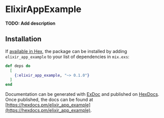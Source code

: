 # ElixirAppExample

**TODO: Add description**

## Installation

If [available in Hex](https://hex.pm/docs/publish), the package can be installed
by adding `elixir_app_example` to your list of dependencies in `mix.exs`:

```elixir
def deps do
  [
    {:elixir_app_example, "~> 0.1.0"}
  ]
end
```

Documentation can be generated with [ExDoc](https://github.com/elixir-lang/ex_doc)
and published on [HexDocs](https://hexdocs.pm). Once published, the docs can
be found at [https://hexdocs.pm/elixir_app_example](https://hexdocs.pm/elixir_app_example).

